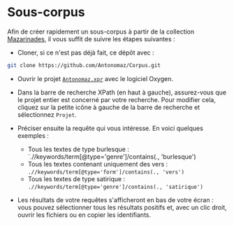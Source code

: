 # Sous-corpus

Afin de créer rapidement un sous-corpus à partir de la collection [Mazarinades](https://github.com/Antonomaz/Corpus/tree/main/Mazarinades), il vous suffit de suivre les étapes suivantes :

* Cloner, si ce n'est pas déjà fait, ce dépôt avec :
```bash
git clone https://github.com/Antonomaz/Corpus.git
```

* Ouvrir le projet [`Antonomaz.xpr`](https://github.com/Antonomaz/Corpus/blob/main/Antonomaz.xpr) avec le logiciel Oxygen.

* Dans la barre de recherche XPath (en haut à gauche), assurez-vous que le projet entier est concerné par votre recherche. Pour modifier cela, cliquez sur la petite icône à gauche de la barre de recherche et sélectionnez `Projet`.

* Préciser ensuite la requête qui vous intéresse. En voici quelques exemples :
  - Tous les textes de type burlesque : `.//keywords/term[@type='genre']/contains(., 'burlesque')
  - Tous les textes contenant uniquement des vers : `.//keywords/term[@type='form']/contains(., 'vers')`
  - Tous les textes de type satirique : `.//keywords/term[@type='genre']/contains(., 'satirique')`

* Les résultats de votre requêtes s'afficheront en bas de votre écran : vous pouvez sélectionner tous les résultats positifs et, avec un clic droit, ouvrir les fichiers ou en copier les identifiants.